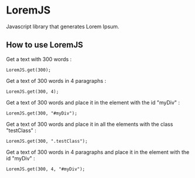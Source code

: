 # LoremJS
Javascript library that generates Lorem Ipsum.

## How to use LoremJS

Get a text with 300 words :

```shell
LoremJS.get(300);
```

Get a text of 300 words in 4 paragraphs :

```shell
LoremJS.get(300, 4);
```


Get a text of 300 words and place it in the element with the id "myDiv" :

```shell
LoremJS.get(300, "#myDiv");
```


Get a text of 300 words and place it in all the elements with the class "testClass" :

```shell
LoremJS.get(300, ".testClass");
```

Get a text of 300 words in 4 paragraphs and place it in the element with the id "myDiv" :

```shell
LoremJS.get(300, 4, "#myDiv");
```

